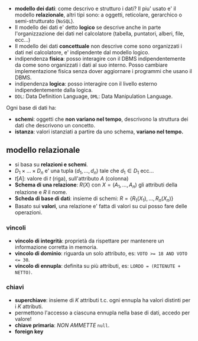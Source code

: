 * **modello dei dati**: come descrivo e strutturo i dati? Il piu' usato e' il modello **relazionale**, altri tipi sono: a oggetti, reticolare, gerarchico o semi-strutturato (`NoSQL`).
* Il modello dei dati e' detto **logico** se descrive anche in parte l'organizzazione dei dati nel calcolatore (tabella, puntatori, alberi, file, ecc...)
* Il modello dei dati **concettuale** non descrive come sono organizzati i dati nel calcolatore, e' indipendente dal modello logico.
* indipendenza **fisica**: posso interagire con il DBMS indipendentemente da come sono organizzati i dati al suo interno. Posso cambiare implementazione fisica senza dover aggiornare i programmi che usano il DBMS.
* indipendenza **logica**: posso interagire con il livello esterno indipendentemente dalla logica.
* `DDL`: Data Definition Language, `DML`: Data Manipulation Language.

Ogni base di dati ha:
* **schemi**: oggetti che **non variano nel tempo**, descrivono la struttura dei dati che descrivono un concetto.
* **istanza**: valori istanziati a partire da uno schema, **variano nel tempo.**

## modello relazionale
* si basa su **relazioni e schemi**.
* $D_{1}\times... \times D_{n}$ e' una tupla $(d_{1}, ..., d_{n})$ tale che $d_{1}\in D_1$ ecc...
* $t[A]$: valore di $t$ (riga), sull'attributo $A$ (colonna)
* **Schema di una relazione**: $R(X)$ con $X = (A_{1}, ..., A_{n})$ gli attributi della relazione e $R$ il nome.
* **Scheda di base di dati**: insieme di schemi: $R = \{ R_1(X_{1}), ..., R_n(X_{n})\}$
* Basato sui **valori**, una relazione e' fatta di valori su cui posso fare delle operazioni.

### vincoli
* **vincolo di integrità**: proprietà da rispettare per mantenere un informazione corretta in memoria.
* **vincolo di dominio**: riguarda un solo attributo, es: `VOTO >= 18 AND VOTO <= 30`.
* **vincolo di ennupla**: definita su più attributi, es: `LORDO = (RITENUTE + NETTO)`.

### chiavi
* **superchiave**: insieme di $K$ attributi t.c. ogni ennupla ha valori distinti per i $K$ attributi.
* permettono l'accesso a ciascuna ennupla  nella base di dati, accedo per valore!
* **chiave primaria**: *NON AMMETTE* `null`.
* **foreign key**
